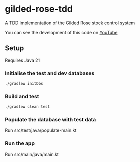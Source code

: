 # gilded-rose-tdd

A TDD implementation of the Gilded Rose stock control system

You can see the development of this code on [YouTube](https://youtube.com/playlist?list=PL1ssMPpyqocg2D_8mgIbcnQGxCPI2_fpA)

## Setup

Requires Java 21

### Initialise the test and dev databases

```bash
./gradlew initDbs
```

### Build and test

```bash
./gradlew clean test
```

### Populate the database with test data

Run src/test/java/populate-main.kt

### Run the app

Run src/main/java/main.kt

